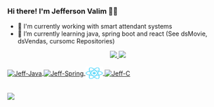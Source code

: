 ### Hi there! I'm Jefferson Valim 🖖🤘

- 🔭 I'm currently working with smart attendant systems
- 🌱 I’m currently learning java, spring boot and react (See dsMovie, dsVendas, cursomc Repositories)


<div align="center">
  <a href="https://github.com/jpvalim">
  <img height="180em" src="https://github-readme-stats.vercel.app/api?username=jpvalim&show_icons=true&theme=dark&include_all_commits=true&count_private=true"/>
  <img height="180em" src="https://github-readme-stats.vercel.app/api/top-langs/?username=jpvalim&layout=compact&langs_count=7&theme=dark"/>
</div>
  
  <div style="display: inline_block"><br>
    <img align="center" alt="Jeff-Java" height="30" width="40" src="https://cdn.jsdelivr.net/gh/devicons/devicon/icons/java/java-original.svg" />
    <img align="center" alt="Jeff-Spring" height="30" src="https://cdn.jsdelivr.net/gh/devicons/devicon/icons/spring/spring-original-wordmark.svg" />
    <img align="center" alt="Jeff-React" height="30" width="40" src="https://raw.githubusercontent.com/devicons/devicon/master/icons/react/react-original.svg">
    <img align="center" alt="Jeff-C" height="30" width="40" src="https://cdn.jsdelivr.net/gh/devicons/devicon/icons/c/c-original.svg" />
   </div>

##
  <a href="https://www.linkedin.com/in/jefferson-valim-76a408223/" target="_blank"><img src="https://img.shields.io/badge/-LinkedIn-%230077B5?style=for-the-badge&logo=linkedin&logoColor=white" target="_blank"></a> 
  
  

